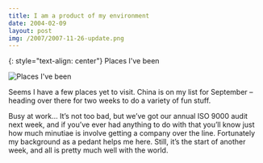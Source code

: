 ```yaml
---
title: I am a product of my environment
date: 2004-02-09
layout: post
img: /2007/2007-11-26-update.png
---
```

{: style="text-align: center"}
Places I've been

![Places I've been]({{site.baseurl}}/assets/img/2004/2004-02-09-worldmap.jpg)

Seems I have a few places yet to visit. China is on my list for September – heading over there for two weeks to do a variety of fun stuff.

Busy at work… It’s not too bad, but we’ve got our annual ISO 9000 audit next week, and if you’ve ever had anything to do with that you’ll know just how much minutiae is involve getting a company over the line. Fortunately my background as a pedant helps me here. Still, it’s the start of another week, and all is pretty much well with the world.
